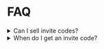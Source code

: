 # FAQ

<details>

<summary>Can I sell invite codes?</summary>

At the moment, no policy prohibits the selling of invite codes. So yes, you are allowed to sell invite codes you've gotten through YourSitee's dashboard.

</details>

<details>

<summary>When do I get an invite code?</summary>

Invite codes are mainly given out in waves, but there may appear an invite in your dashboard randomly, so you should check the Invites section pretty often!&#x20;

</details>
